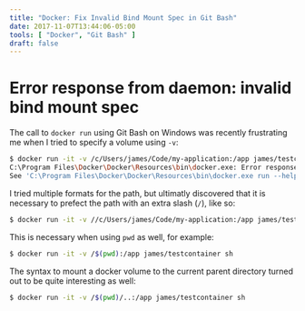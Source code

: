 ```yaml
---
title: "Docker: Fix Invalid Bind Mount Spec in Git Bash"
date: 2017-11-07T13:44:06-05:00
tools: [ "Docker", "Git Bash" ]
draft: false
---
```

# Error response from daemon: invalid bind mount spec

The call to `docker run` using Git Bash on Windows was recently frustrating me when I tried to specify a volume using `-v`:

```bash
$ docker run -it -v /c/Users/james/Code/my-application:/app james/testcontainer sh
C:\Program Files\Docker\Docker\Resources\bin\docker.exe: Error response from daemon: invalid bind mount spec "/C/Users/james/Code/my-application;C:\\Program Files\\Git\\app": invalid volume specification: '/C/Users/james/Code/my-app;C:\Program Files\Git\app': invalid mount config for type "bind": invalid mount path: '\Program Files\Git\app' mount path must be absolute.
See 'C:\Program Files\Docker\Docker\Resources\bin\docker.exe run --help'.
```

I tried multiple formats for the path, but ultimatly discovered that it is necessary to prefect the path with an extra slash (`/`), like so:

```bash
$ docker run -it -v //c/Users/james/Code/my-application:/app james/testcontainer sh
```

This is necessary when using `pwd` as well, for example:

```bash
$ docker run -it -v /$(pwd):/app james/testcontainer sh
```

The syntax to mount a docker volume to the current parent directory turned out to be quite interesting as well: 

```bash
$ docker run -it -v /$(pwd)/..:/app james/testcontainer sh
```